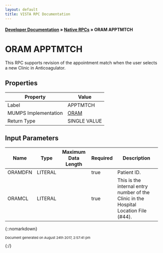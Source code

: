 ```yaml
---
layout: default
title: VISTA RPC Documentation
---
```


#### [Developer Documentation](../index) &#187; [Native RPCs](TableOfContents) &#187; ORAM APPTMTCH<br/>
# ORAM APPTMTCH

This RPC supports revision of the appointment match when the user selects a new Clinic in Anticoagulator.

## Properties

Property | Value
--- | ---
Label | APPTMTCH
MUMPS Implementation | [ORAM](http://code.osehra.org/dox/Routine_ORAM_source.html)
Return Type | SINGLE VALUE


## Input Parameters

Name | Type | Maximum Data Length | Required | Description
--- | --- | --- | --- | ---
ORAMDFN | LITERAL |  | true | Patient ID.
ORAMCL | LITERAL |  | true | This is the internal entry number of the Clinic in the Hospital Location File (#44).



{::nomarkdown} <br/><p style="font-size: 11px">Document generated on August 24th 2017, 2:57:41 pm</p>{:/}